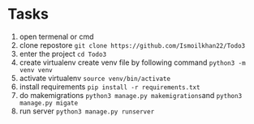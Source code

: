# Tasks
1. open termenal or cmd 
2. clone repostore   ```git clone https://github.com/Ismoilkhan22/Todo3```
3. enter the project ```cd Todo3```
4. create virtualenv create venv file by following command ``` python3 -m venv venv ```
5. activate virtualenv  ```source venv/bin/activate```
6. install requirements  ```pip install -r requirements.txt```
7. do makemigrations  ```python3 manage.py makemigrations```and ```python3 manage.py migate```
8. run server ```python3 manage.py runserver```